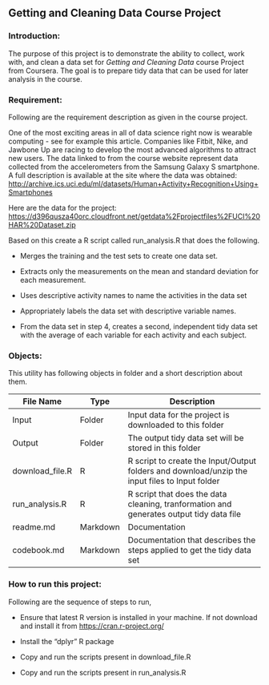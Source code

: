 ## Getting and Cleaning Data Course Project

### Introduction:

The purpose of this project is to demonstrate the ability to collect, work with, and clean a data set for *Getting and Cleaning Data* course Project from Coursera. The goal is to prepare tidy data that can be used for later analysis in the course. 

### Requirement:

Following are the requirement description as given in the course project.

One of the most exciting areas in all of data science right now is wearable computing - see for example this article. 
Companies like Fitbit, Nike, and Jawbone Up are racing to develop the most advanced algorithms to attract new users. 
The data linked to from the course website represent data collected from the accelerometers from the Samsung Galaxy S smartphone. A full description is available at the site where the data was obtained:
http://archive.ics.uci.edu/ml/datasets/Human+Activity+Recognition+Using+Smartphones

Here are the data for the project:
https://d396qusza40orc.cloudfront.net/getdata%2Fprojectfiles%2FUCI%20HAR%20Dataset.zip

Based on this create a R script called run_analysis.R that does the following.

* Merges the training and the test sets to create one data set.

* Extracts only the measurements on the mean and standard deviation for each measurement.

* Uses descriptive activity names to name the activities in the data set

* Appropriately labels the data set with descriptive variable names.

* From the data set in step 4, creates a second, independent tidy data set with the average of each variable for each activity and each subject.

### Objects:

This utility has following objects in folder and a short description about them.

| File Name | Type | Description |
| --- | --- | --- |
| Input | Folder | Input data for the project is downloaded to this folder |
| Output | Folder | The output tidy data set will be stored in this folder |
| download_file.R | R | R script to create the Input/Output folders and download/unzip the input files to Input folder |
| run_analysis.R | R | R script that does the data cleaning, tranformation and generates output tidy data file |
| readme.md | Markdown | Documentation |
| codebook.md | Markdown | Documentation that describes the steps applied to get the tidy data set |


### How to run this project:

Following are the sequence of steps to run,

* Ensure that latest R version is installed in your machine. If not download and install it from <https://cran.r-project.org/> 

* Install the “dplyr” R package

* Copy and run the scripts present in download_file.R 

* Copy and run the scripts present in run_analysis.R 



